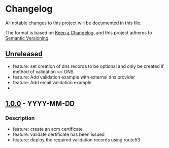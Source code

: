 # Changelog
All notable changes to this project will be documented in this file.

The format is based on [Keep a Changelog](https://keepachangelog.com/en/1.0.0/),
and this project adheres to [Semantic Versioning](https://semver.org/spec/v2.0.0.html).

## [Unreleased]
- feature: set creation of dns records to be optional and only be created if method of validation == DNS
- feature: Add validation example with external dns provider
- feature: Add email validation example
-


## [1.0.0] - YYYY-MM-DD
### Description
- feature: create an acm certificate
- feature: validate certificate has been issued
- feature: deploy the required validation records using route53

[Unreleased]: https://github.com/boldlink/terraform-aws-acm/compare/1.0.0...HEAD

[1.0.0]: https://github.com/boldlink/terraform-aws-acm/releases/tag/1.0.0
